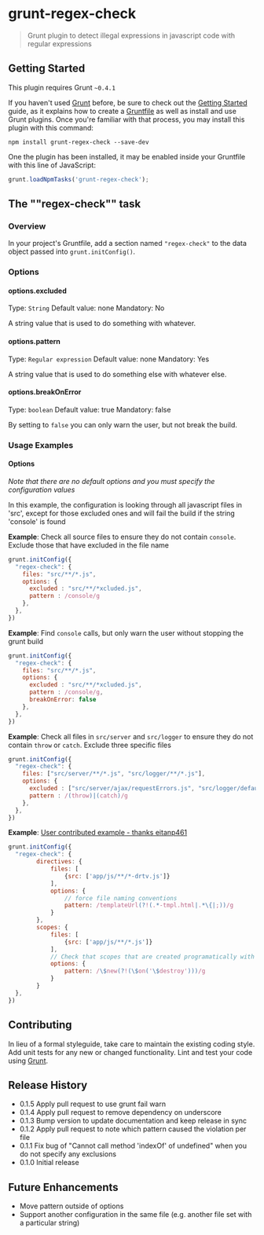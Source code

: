 # grunt-regex-check

> Grunt plugin to detect illegal expressions in javascript code with regular expressions

## Getting Started
This plugin requires Grunt `~0.4.1`

If you haven't used [Grunt](http://gruntjs.com/) before, be sure to check out the [Getting Started](http://gruntjs.com/getting-started) guide, as it explains how to create a [Gruntfile](http://gruntjs.com/sample-gruntfile) as well as install and use Grunt plugins. Once you're familiar with that process, you may install this plugin with this command:

```shell
npm install grunt-regex-check --save-dev
```

One the plugin has been installed, it may be enabled inside your Gruntfile with this line of JavaScript:

```js
grunt.loadNpmTasks('grunt-regex-check');
```

## The ""regex-check"" task

### Overview
In your project's Gruntfile, add a section named `"regex-check"` to the data object passed into `grunt.initConfig()`.

### Options

#### options.excluded
Type: `String`
Default value: none
Mandatory: No

A string value that is used to do something with whatever.

#### options.pattern
Type: `Regular expression`
Default value: none
Mandatory: Yes

A string value that is used to do something else with whatever else.

#### options.breakOnError
Type: `boolean`
Default value: true
Mandatory: false

By setting to `false` you can only warn the user, but not break the build.

### Usage Examples

#### Options

_Note that there are no default options and you must specify the configuration values_

In this example, the configuration is looking through all javascript files in 'src', except for those excluded ones
and will fail the build if the string 'console' is found

__Example__: Check all source files to ensure they do not contain `console`. Exclude those that have excluded in the file name

```js
grunt.initConfig({
  "regex-check": {
    files: "src/**/*.js",
    options: {
      excluded : "src/**/*xcluded.js",
      pattern : /console/g
    },
  },
})
```

__Example__: Find `console` calls, but only warn the user without stopping the grunt build

```js
grunt.initConfig({
  "regex-check": {
    files: "src/**/*.js",
    options: {
      excluded : "src/**/*xcluded.js",
      pattern : /console/g,
      breakOnError: false
    },
  },
})
```

__Example__: Check all files in `src/server` and `src/logger` to ensure they do not contain `throw` or `catch`. Exclude three specific files

```js
grunt.initConfig({
  "regex-check": {
    files: ["src/server/**/*.js", "src/logger/**/*.js"],
    options: {
      excluded : ["src/server/ajax/requestErrors.js", "src/logger/defaultErrorLogger.js", "src/server/jqueryPluginWrapper.js"],
      pattern : /(throw)|(catch)/g
    },
  },
})
```

__Example__: [User contributed example - thanks eitanp461](https://github.com/thekua/grunt-regex-check/issues/6)

```js
grunt.initConfig({
  "regex-check": {
        directives: {
            files: [
                {src: ['app/js/**/*-drtv.js']}
            ],
            options: {
                // force file naming conventions
                pattern: /templateUrl(?!(.*-tmpl.html|.*\{|;))/g
            }
        },
        scopes: {
            files: [
                {src: ['app/js/**/*.js']}
            ],
            // Check that scopes that are created programatically with $new are eventually cleaned up
            options: {
                pattern: /\$new(?!(\$on('\$destroy')))/g
            }
        }
  },
})
```


## Contributing
In lieu of a formal styleguide, take care to maintain the existing coding style. Add unit tests for any new or changed functionality. Lint and test your code using [Grunt](http://gruntjs.com/).

## Release History
- 0.1.5 Apply pull request to use grunt fail warn
- 0.1.4 Apply pull request to remove dependency on underscore
- 0.1.3 Bump version to update documentation and keep release in sync
- 0.1.2 Apply pull request to note which pattern caused the violation per file
- 0.1.1 Fix bug of "Cannot call method 'indexOf' of undefined" when you do not specify any exclusions
- 0.1.0 Initial release

## Future Enhancements

- Move pattern outside of options
- Support another configuration in the same file (e.g. another file set with a particular string)
